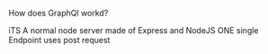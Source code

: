 How does GraphQl workd?

iTS A normal node server made of Express and NodeJS
ONE single Endpoint 
uses post request